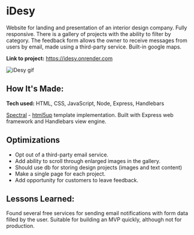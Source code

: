 # iDesy
Website for landing and presentation of an interior design company.
Fully responsive.
There is a gallery of projects with the ability to filter by category. The feedback form allows the owner to receive messages from users by email, made using a third-party service. Built-in google maps.

**Link to project:** https://idesy.onrender.com

![iDesy gif](https://i.ibb.co/Y8gFpSM/ezgif-5-a23b373d41.gif)

## How It's Made:

**Tech used:** HTML, CSS, JavaScript, Node, Express, Handlebars

[Spectral](https://html5up.net/spectral) - [html5up](https://html5up.net) template implementation.
Built with Express web framework and Handlebars view engine.

## Optimizations
- Opt out of a third-party email service.
- Add ability to scroll through enlarged images in the gallery.
- Should use db for storing design projects (images and text content)
- Make a single page for each project.
- Add opportunity for customers to leave feedback.

## Lessons Learned:

Found several free services for sending email notifications with form data filled by the user. Suitable for building an MVP quickly, although not for production.